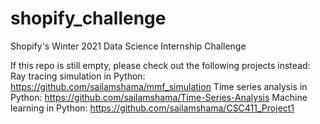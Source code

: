 # shopify_challenge
Shopify's Winter 2021 Data Science Internship Challenge


If this repo is still empty, please check out the following projects instead:  <break>
Ray tracing simulation in Python: https://github.com/sailamshama/mmf_simulation
Time series analysis in Python: https://github.com/sailamshama/Time-Series-Analysis
Machine learning in Python: https://github.com/sailamshama/CSC411_Project1
